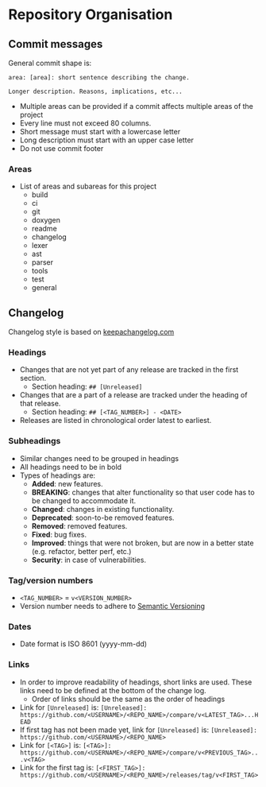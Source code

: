 # Repository Organisation

## Commit messages

General commit shape is:

    area: [area]: short sentence describing the change.

    Longer description. Reasons, implications, etc...

* Multiple areas can be provided if a commit affects multiple areas of the
  project
* Every line must not exceed 80 columns.
* Short message must start with a lowercase letter
* Long description must start with an upper case letter
* Do not use commit footer

### Areas

* List of areas and subareas for this project
  * build
  * ci
  * git
  * doxygen
  * readme
  * changelog
  * lexer
  * ast
  * parser
  * tools
  * test
  * general

## Changelog

Changelog style is based on
[keepachangelog.com](https://keepachangelog.com/en/1.0.0/)

### Headings

* Changes that are not yet part of any release are tracked in the first section.
  * Section heading: `## [Unreleased]`
* Changes that are a part of a release are tracked under the heading of that
  release.
  * Section heading: `## [<TAG_NUMBER>] - <DATE>`
* Releases are listed in chronological order latest to earliest.

### Subheadings

* Similar changes need to be grouped in headings
* All headings need to be in bold
* Types of headings are:
  * **Added**: new features.
  * **BREAKING**: changes that alter functionality so that user code has to be
    changed to accommodate it.
  * **Changed**: changes in existing functionality.
  * **Deprecated**: soon-to-be removed features.
  * **Removed**: removed features.
  * **Fixed**: bug fixes.
  * **Improved**: things that were not broken, but are now in a better state
    (e.g. refactor, better perf, etc.)
  * **Security**: in case of vulnerabilities.

### Tag/version numbers

* `<TAG_NUMBER>` = `v<VERSION_NUMBER>`
* Version number needs to adhere to [Semantic
  Versioning](https://semver.org/spec/v2.0.0.html)

### Dates

* Date format is ISO 8601 (yyyy-mm-dd)

### Links

* In order to improve readability of headings, short links are used. These links
  need to be defined at the bottom of the change log.
  * Order of links should be the same as the order of headings
* Link for `[Unreleased]` is:
  `[Unreleased]: https://github.com/<USERNAME>/<REPO_NAME>/compare/v<LATEST_TAG>...HEAD`
* If first tag has not been made yet, link for `[Unreleased]` is:
  `[Unreleased]: https://github.com/<USERNAME>/<REPO_NAME>`
* Link for `[<TAG>]` is:
  `[<TAG>]: https://github.com/<USERNAME>/<REPO_NAME>/compare/v<PREVIOUS_TAG>...v<TAG>`
* Link for the first tag is:
  `[<FIRST_TAG>]: https://github.com/<USERNAME>/<REPO_NAME>/releases/tag/v<FIRST_TAG>`
